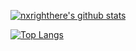 [![nxrighthere's github stats](https://github-readme-stats.vercel.app/api?username=nxrighthere&theme=github_dark&show_icons=true&count_private=true&include_all_commits=true&custom_title=nxrighthere%20statistics)](https://github.com/nxrighthere)

[![Top Langs](https://github-readme-stats.vercel.app/api/top-langs/?username=nxrighthere&layout=compact&theme=github_dark&hide=cmake,makefile,shell)](https://github.com/nxrighthere)
